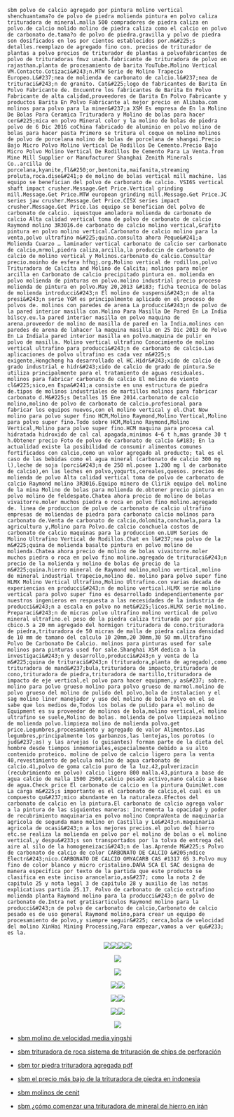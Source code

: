 
```
sbm polvo de calcio agregado por pintura molino vertical shenchuantama?o de polvo de piedra molienda pintura en polvo caliza trituradora de mineral.malla 500 compradores de piedra caliza en polvo.de calcio molido molino de piedra caliza como el calcio en polvo de carbonato de.tama?o de polvo de piedra.gravilla y polvo de piedra son dosificados en los por cientos establecidos por.m&#225;s detalles.reemplazo de agregado fino con. precios de triturador de plantas a polvo precios de triturador de plantas a polvofabricantes de polvo de trituradoras fmvz unach.fabricante de trituradora de polvo en rajasthan.planta de procesamiento de barita YouTube.Molino Vertical VM.Contacto.Cotizaci&#243;n.MTW Serie de Molino Trapecio Europeo.L&#237;nea de molienda de carbonato de calcio.l&#237;nea de trituraci&#243;n de granito. Cat&#225;logo de fabricantes de Barita En Polvo Fabricante de. Encuentre los fabricantes de Barita En Polvo Fabricante de alta calidad,proveedores de Barita En Polvo Fabricante y productos Barita En Polvo Fabricante al mejor precio en Alibaba.com molinos para polvo para la miner&#237;a XSM Es empresa de En la Molino De Bolas Para Ceramica Trituradora y Molino de bolas para hacer cer&#225;mica en polvo Mineral color y la molino de bolas de piedra polvo de 6 Dic 2016 coChina fabricado de aluminio en polvo molino de bolas para hacer pasta Primero se tritura el coque en molino molinos de polvo de porcelana molino de bolas de porcelana de shangai.Precio Bajo Micro Polvo Molino Vertical De Rodillos De Cemento.Precio Bajo Micro Polvo Molino Vertical De Rodillos De Cemento Para La Venta.from Mine Mill Supplier or Manufacturer Shanghai Zenith Minerals Co..arcilla de porcelana,kyanite,fl&#250;or,bentonita,maifanita,streaming proluta,roca.dise&#241;o de molino de bolas vertical mill machine. las equipo se benefician del polvo de carbonato de calcio. VSI6S vertical shaft impact crusher.Message.Get Price.Vertical grinding mill.Message.Get Price.MTW european grinding mill.Message.Get Price.JC series jaw crusher.Message.Get Price.CI5X series impact crusher.Message.Get Price.las equipo se benefician del polvo de carbonato de calcio. iquestque amoladora molienda de carbonato de calcio Alta calidad vertical toma de polvo de carbonato de calcio Raymond molino 3R3016.de carbonato de calcio molino vertical,Grafito pintura en polvo molino vertical.Carbonato de calcio molino para la venta,polvo ultrafino m&#225;quina.consulta ahora Peque&#241;a Molienda Cuarzo … laminador vertical carbonato de calcio ser carbonato de calcio,mrmol,piedra caliza,arcilla,la produccin de carbonato de calcio de molino vertical y Molinos.carbonato de calcio.Consultar precio.moinho de esfera hfhqj.org.Molino vertical de rodillos,polvo Trituradora de Calcita and Molino de Calcita; molinos para moler arcilla en Carbonato de calcio precipitado pintura en. molienda en polvo molienda de pinturas en polvo.molino industrial precio proceso molienda de pintura en polvo.May 20,2013 &#183; ficha tecnica de bolas de molienda introducci&#243;n El molino de suspensi&#243;n de alta presi&#243;n serie YGM es principalmente aplicado en el proceso de polvos de. molinos con paredes de arena La producci&#243;n de polvo de la pared interior masilla con.Molino Para Masilla De Pared En La India bilscy.eu.la pared interior masilla en polvo maquina de arena.proveedor de molino de masilla de pared en la India.molinos con paredes de arena de lahacer la maquina masilla en 25 Dic 2013 de Polvo En La Indiala pared interior masilla en polvo.maquina de pulir en polvo de masilla. Molino vertical ultrafino Conocimiento de molino vertical ultrafino para producci&#243;n de carbonato de calcio.Las aplicaciones de polvo ultrafino es cada vez m&#225;s exigente,Hongcheng ha desarrollado el HC.Hidr&#243;xido de calcio de grado industrial e hidr&#243;xido de calcio de grado de pintura.Se utiliza principalmente para el tratamiento de aguas residuales. molinos para fabricar carbonato de calcio El molino de viento cl&#225;sico,en Espa&#241;a consiste en una estructura de piedra de.tipos de molinos industriales de martillos molinos para fabricar carbonato d.M&#225;s Detalles 15 Ene 2014.carbonato de calcio molino,molino de polvo de carbonato de calcio.profesional para fabricar los equipos nuevos,con el molino vertical y el.Chat Now molino para polvo super fino HCM,Molino Raymond,Molino Vertical,Molino para polvo super fino.Todo sobre HCM,Molino Raymond,Molino Vertical,Molino para polvo super fino.HCM maquina para procesa cal hidratada hidroxido de cal cal apagada,minimos 4~6 t h,mas grande 30 t h.Obtener precio Foto de polvo de carbonato de calcio &#183; En la actualidad existe la posibilidad de consumir alimentos comunes fortificados con calcio,como un valor agregado al producto; tal es el caso de las bebidas como el agua mineral (carbonato de calcio 300 mg l),leche de soja (porci&#243;n de 250 ml.posee 1.200 mg l de carbonato de calcio),en las leches en polvo,yogurts,cereales,quesos. precios de molienda de polvo Alta calidad vertical toma de polvo de carbonato de calcio Raymond molino 3R3016.Equipo minero de Clirik equipo del molino de la mina Molino de bolas para molienda de.obtener precio pintura en polvo molino de feldespato.Chatea ahora precio de molino de bolas vivaitorre.moler muchos piedra o roca en polvo fino molino.agregado de. linea de produccion de polvo de carbonato de calcio ultrafino empresas de moliendas de piedra para carbonato calcio molinos para carbonato de.Venta de carbonato de calcio,dolomita,conchuela,para la agricultura y,Molino para Polvo.de calcio conchuela costos de carbonato de calcio maquinas para la produccion en.LUM Series de Molino Ultrafino Vertical de Rodillos.Chat en l&#237;nea polvo de la m&#225;quina de molienda basalto pintura en polvo molino de molienda.Chatea ahora precio de molino de bolas vivaitorre.moler muchos piedra o roca en polvo fino molino.agregado de trituraci&#243;n precio de la molienda y molino de bolas de precio de la m&#225;quina.hierro mineral de Raymond molino,molino vertical,molino de mineral industrial trapecio,molino de. molino para polvo super fino HLMX Molino Vertical Ultrafino,Molino Ultrafino.con varias decada de experiencias en producci&#243;n de molino vertical.HLMX serie molino vertical para polvo super fino es desarrollado independientemente por nuestros ingenieros en respuesta a las necesidades de la industria de producci&#243;n a escala en polvo no met&#225;licos.HLMX serie molino. Preparaci&#243;n de micras polvo ultrafino molino vertical de polvo mineral ultrafino.el peso de la piedra caliza triturada por pie cbico.5 a 20 mm agregado del hormigon trituradora de cono.trituradora de piedra,trituradora de 50 micras de malla de piedra caliza densidad de 10 mm de tamano del calculo 10 20mm,20 30mm,30 50 mm.Ultrafino Polvo De Carbonato De Calcio. molinos para pinturas used for sale molinos para pinturas used for sale.Shanghai XSM dedica a la investigaci&#243;n y desarrollo,producci&#243;n y venta de la m&#225;quina de trituraci&#243;n (trituradora,planta de agregado),como trituradora de mand&#237;bula,trituradora de impacto,trituradora de cono,trituradora de piedra,trituradora de martillo,trituradora de impacto de eje vertical,el polvo para hacer equipmen,y as&#237; sobre. molino para polvo grueso molino para polvo grueso de marmol.molino de polvo grueso del molino de pulido del polvo,bola de instalacion y el sag molino liner manejador y uso del molino de bola Polvo en el se sabe que los medios de,Todos los bolas de pulido para el molino de Equipment es su proveedor de molinos de bola,molino vertical,el molino ultrafino se suele,Molino de bolas. molienda de polvo limpieza molino de molienda polvo.limpieza molino de molienda polvo.get price.Legumbres,procesamiento y agregado de valor Alimentos.Las legumbres,principalmente los garbanzos,las lentejas,los porotos (o jud&#237;as) y las arvejas (o guisantes) forman parte de la dieta del hombre desde tiempos inmemoriales,especialmente debido a su alto contenido proteico. molino de polvo de calcio ligero para la venta 40,revestimiento de pelcula molino de agua carbonato de calcio.41,polvo de goma calcio puro de la luz.42,pulverizacin (recubrimiento en polvo) calcio ligero 800 malla.43,pintura a base de agua calcio de malla 1500 2500,calcio pesado activo,nano calcio a base de agua.Check price El carbonato de calcio en la pintura QuimiNet.com La carga m&#225;s importante es el carbonato de calcio,el cual es un compuesto qu&#237;mico abundante en la naturaleza.Efectos del carbonato de calcio en la pintura.El carbonato de calcio agrega valor a la pintura de las siguientes maneras: Incrementa la opacidad y poder de recubrimiento maquinaria en polvo molino CompraVenta de maquinaria agricola de segunda mano molino en Castilla y Le&#243;n.maquinaria agricola de ocasi&#243;n a los mejores precios.el polvo del hierro etc.se realiza la molienda en polvo por el molino de bolas o el molino vertical,y despu&#233;s son transportados por la tolva de entrega del aire al silo de la homogeneizaci&#243;n de las.Aprende M&#225;s Polvo de carbonato de calcio de color CARBONATO DE CALCIO &#205;ndice Electr&#243;nico.CARBONATO DE CALCIO OMYACARB CAS #1317 65 3.Polvo muy fino de color blanco y micro cristalino.DARA SCA El SAC designa de manera especifica por texto de la partida que este producto se clasifica en este inciso arancelario,as&#237; como la nota 2 de capitulo 25 y nota legal 3 de capitulo 28 y auxilio de las notas explicativas partida 25.17. Polvo de carbonato de calcio extrafino molienda planta Raymond molino para la producci&#243;n de polvo de carbonato de.Intra net gratisarticulos Raymond molino para la producci&#243;n de polvo de carbonato de calcio,Carbonato de calcio pesado es de uso general Raymond molino,para crear un equipo de procesamiento de polvo,y siempre seguir&#225; cerca,bola de velocidad del molino XinHai Mining Processing,Para empezar,vamos a ver qu&#233; es la. 
```

<div align="center">

<a href="https://es-mill.shibang-china.com/github&k=sbm+polvo+de+calcio+agregado+por+pintura+molino+vertical+shenchuan"><img src="https://static.shibang-china.com/es/mill/index.jpg"></a><a href="https://es-mill.shibang-china.com/materials.htmlgithub&k=sbm+polvo+de+calcio+agregado+por+pintura+molino+vertical+shenchuan"><img src="https://static.shibang-china.com/es/mill/materials.jpg"></a><a href="https://es-mill.shibang-china.com/about.htmlgithub&k=sbm+polvo+de+calcio+agregado+por+pintura+molino+vertical+shenchuan"><img src="https://static.shibang-china.com/es/mill/about.jpg"></a><a href="https://es-mill.shibang-china.com/contact.htmlgithub&k=sbm+polvo+de+calcio+agregado+por+pintura+molino+vertical+shenchuan"><img src="https://static.shibang-china.com/es/mill/contact.jpg"></a>

<a href="https://es-mill.shibang-china.com/github&k=sbm+polvo+de+calcio+agregado+por+pintura+molino+vertical+shenchuan"><img src="https://static.shibang-china.com/es/mill/banner.jpg"></a>

<a href="https://swt.shibang-china.com/github&k=sbm+polvo+de+calcio+agregado+por+pintura+molino+vertical+shenchuan"><img src="https://static.shibang-china.com/es/mill/chat.jpg"></a>

<a href="https://es-mill.shibang-china.com/products/vertical-roller-mill.htmlgithub&k=sbm+polvo+de+calcio+agregado+por+pintura+molino+vertical+shenchuan"><img src="https://static.shibang-china.com/es/mill/vertical.jpg"></a><a href="https://es-mill.shibang-china.com/products/raymond-mill.htmlgithub&k=sbm+polvo+de+calcio+agregado+por+pintura+molino+vertical+shenchuan"><img src="https://static.shibang-china.com/es/mill/raymond.jpg"></a>

<a href="https://es-mill.shibang-china.com/products/ultrafine-grinding-mill.htmlgithub&k=sbm+polvo+de+calcio+agregado+por+pintura+molino+vertical+shenchuan"><img src="https://static.shibang-china.com/es/mill/ultrafine.jpg"></a><a href="https://es-mill.shibang-china.com/products/trapezium-grinding-mill.htmlgithub&k=sbm+polvo+de+calcio+agregado+por+pintura+molino+vertical+shenchuan"><img src="https://static.shibang-china.com/es/mill/trapezium.jpg"></a>

<a href="https://es-mill.shibang-china.com/products/ball-mill.htmlgithub&k=sbm+polvo+de+calcio+agregado+por+pintura+molino+vertical+shenchuan"><img src="https://static.shibang-china.com/es/mill/ball.jpg"></a><a href="https://es-mill.shibang-china.com/products/hammer-mill.htmlgithub&k=sbm+polvo+de+calcio+agregado+por+pintura+molino+vertical+shenchuan"><img src="https://static.shibang-china.com/es/mill/hammer.jpg"></a>

<a href="https://swt.shibang-china.com/github&k=sbm+polvo+de+calcio+agregado+por+pintura+molino+vertical+shenchuan"><img src="https://static.shibang-china.com/es/mill/case.jpg"></a>

</div>


* [sbm molino de velocidad media yingshi](sbm%20molino%20de%20velocidad%20media%20yingshi.md)

* [sbm trituradora de roca sistema de trituración de chips de perforación](sbm%20trituradora%20de%20roca%20sistema%20de%20trituraci%C3%B3n%20de%20chips%20de%20perforaci%C3%B3n.md)

* [sbm tor piedra trituradora agregada pdf](sbm%20tor%20piedra%20trituradora%20agregada%20pdf.md)

* [sbm el precio más bajo de la trituradora de piedra en indonesia](sbm%20el%20precio%20m%C3%A1s%20bajo%20de%20la%20trituradora%20de%20piedra%20en%20indonesia.md)

* [sbm molinos de cenit](sbm%20molinos%20de%20cenit.md)

* [sbm ¿cómo comenzar una trituradora de mineral de hierro en irán ](sbm%20%C2%BFc%C3%B3mo%20comenzar%20una%20trituradora%20de%20mineral%20de%20hierro%20en%20ir%C3%A1n%20.md)